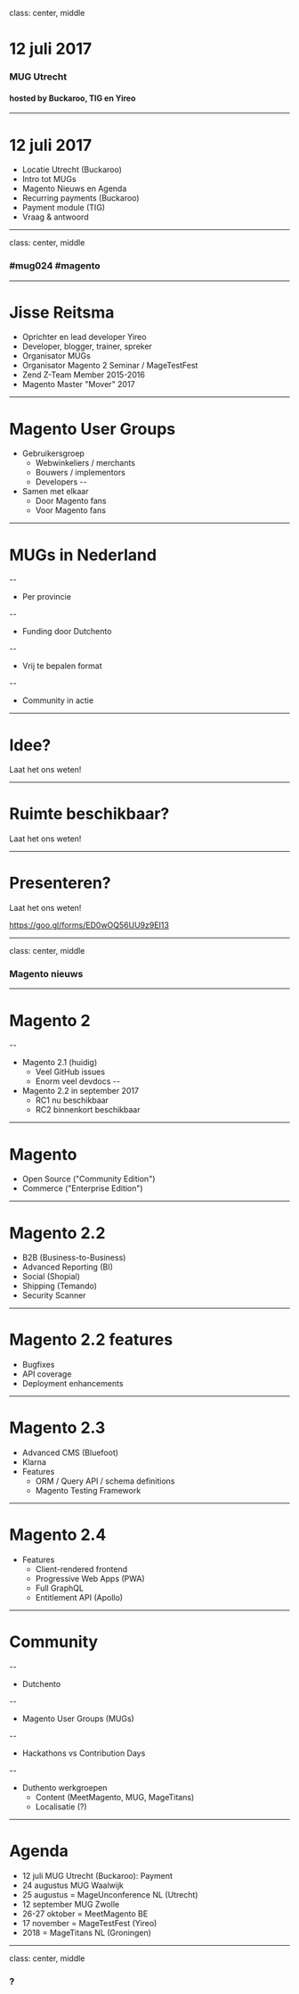 class: center, middle
# 12 juli 2017
### MUG Utrecht
#### hosted by Buckaroo, TIG en Yireo

---
# 12 juli 2017
- Locatie Utrecht (Buckaroo)
- Intro tot MUGs
- Magento Nieuws en Agenda
- Recurring payments (Buckaroo)
- Payment module (TIG)
- Vraag & antwoord

---
class: center, middle
### #mug024 #magento

---
# Jisse Reitsma
- Oprichter en lead developer Yireo
- Developer, blogger, trainer, spreker
- Organisator MUGs
- Organisator Magento 2 Seminar / MageTestFest
- Zend Z-Team Member 2015-2016
- Magento Master "Mover" 2017

---
# Magento User Groups
* Gebruikersgroep
    * Webwinkeliers / merchants
    * Bouwers / implementors
    * Developers
--
* Samen met elkaar
    * Door Magento fans
    * Voor Magento fans

---
# MUGs in Nederland

--
- Per provincie

--
- Funding door Dutchento

--
- Vrij te bepalen format

--
- Community in actie

---
# Idee?
Laat het ons weten!

---
# Ruimte beschikbaar?
Laat het ons weten!

---
# Presenteren?
Laat het ons weten!

https://goo.gl/forms/ED0wOQ56UU9z9EI13

---
class: center, middle
### Magento nieuws

---
# Magento 2

--
- Magento 2.1 (huidig)
    - Veel GitHub issues
    - Enorm veel devdocs
--
- Magento 2.2 in september 2017
    - RC1 nu beschikbaar
    - RC2 binnenkort beschikbaar

---
# Magento
- Open Source ("Community Edition")
- Commerce ("Enterprise Edition")

---
# Magento 2.2
- B2B (Business-to-Business)
- Advanced Reporting (BI)
- Social (Shopial)
- Shipping (Temando)
- Security Scanner

---
# Magento 2.2 features
- Bugfixes
- API coverage
- Deployment enhancements

---
# Magento 2.3
- Advanced CMS (Bluefoot)
- Klarna
- Features
    - ORM / Query API / schema definitions
    - Magento Testing Framework

---
# Magento 2.4
- Features
    - Client-rendered frontend
    - Progressive Web Apps (PWA)
    - Full GraphQL
    - Entitlement API (Apollo)

---
# Community

--
- Dutchento

--
- Magento User Groups (MUGs)

--
- Hackathons vs Contribution Days

--
- Duthento werkgroepen
    - Content (MeetMagento, MUG, MageTitans)
    - Localisatie (?)

---
# Agenda
- 12 juli MUG Utrecht (Buckaroo): Payment
- 24 augustus MUG Waalwijk
- 25 augustus = MageUnconference NL (Utrecht)
- 12 september MUG Zwolle
- 26-27 oktober = MeetMagento BE
- 17 november = MageTestFest (Yireo)
- 2018 = MageTitans NL (Groningen)

---
class: center, middle
### ?

